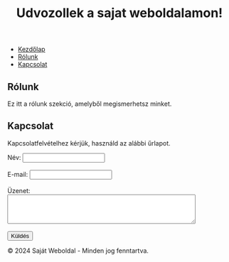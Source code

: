 <!DOCTYPE html>
<html lang="hu">
<head>
    <meta charset="UTF-8">
    <meta name="viewport" content="width=device-width, initial-scale=1.0">
    <title>Saját Weboldal</title>
</head>
<body>
    <header>
        <h1>Udvozollek a sajat weboldalamon!</h1>
    </header>
    <nav>
        <ul>
            <li><a href="#">Kezdőlap</a></li>
            <li><a href="#">Rólunk</a></li>
            <li><a href="#">Kapcsolat</a></li>
        </ul>
    </nav>
    <main>
        <section>
            <h2>Rólunk</h2>
            <p>Ez itt a rólunk szekció, amelyből megismerhetsz minket.</p>
        </section>
        <section>
            <h2>Kapcsolat</h2>
            <p>Kapcsolatfelvételhez kérjük, használd az alábbi űrlapot.</p>
            <form>
                <label for="name">Név:</label>
                <input type="text" id="name" name="name"><br><br>
                <label for="email">E-mail:</label>
                <input type="email" id="email" name="email"><br><br>
                <label for="message">Üzenet:</label><br>
                <textarea id="message" name="message" rows="4" cols="50"></textarea><br><br>
                <input type="submit" value="Küldés">
            </form>
        </section>
    </main>
    <footer>
        <p>&copy; 2024 Saját Weboldal - Minden jog fenntartva.</p>
    </footer>
</body>
</html>
